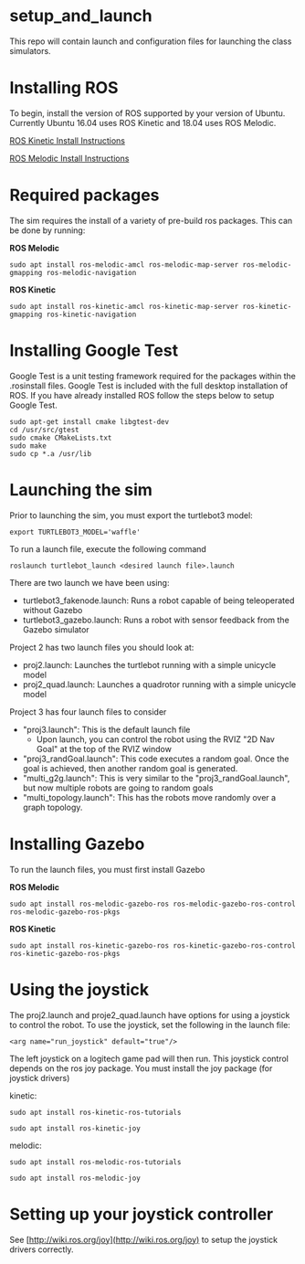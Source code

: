 # setup_and_launch
This repo will contain launch and configuration files for launching the class simulators.

# Installing ROS
To begin, install the version of ROS supported by your version of Ubuntu. Currently Ubuntu 16.04 uses ROS Kinetic and 18.04 uses ROS Melodic.

[ROS Kinetic Install Instructions](http://wiki.ros.org/kinetic/Installation/Ubuntu)

[ROS Melodic Install Instructions](http://wiki.ros.org/melodic/Installation/Ubuntu)

# Required packages
The sim requires the install of a variety of pre-build ros packages. This can be done by running:

**ROS Melodic**

`sudo apt install ros-melodic-amcl ros-melodic-map-server ros-melodic-gmapping ros-melodic-navigation`

**ROS Kinetic**

`sudo apt install ros-kinetic-amcl ros-kinetic-map-server ros-kinetic-gmapping ros-kinetic-navigation`

# Installing Google Test
Google Test is a unit testing framework required for the packages within the .rosinstall files. Google Test is included with the full desktop installation of ROS. If you have already installed ROS follow the steps below to setup Google Test.

```console
sudo apt-get install cmake libgtest-dev
cd /usr/src/gtest
sudo cmake CMakeLists.txt
sudo make
sudo cp *.a /usr/lib
```

# Launching the sim
Prior to launching the sim, you must export the turtlebot3 model:

`export TURTLEBOT3_MODEL='waffle'`

To run a launch file, execute the following command

`roslaunch turtlebot_launch <desired launch file>.launch`

There are two launch we have been using:
*  turtlebot3_fakenode.launch: Runs a robot capable of being teleoperated without Gazebo
*  turtlebot3_gazebo.launch: Runs a robot with sensor feedback from the Gazebo simulator

Project 2 has two launch files you should look at:
*  proj2.launch: Launches the turtlebot running with a simple unicycle model
*  proj2_quad.launch: Launches a quadrotor running with a simple unicycle model

Project 3 has four launch files to consider
*  "proj3.launch": This is the default launch file
    *  Upon launch, you can control the robot using the RVIZ "2D Nav Goal" at the top of the RVIZ window
*  "proj3_randGoal.launch": This code executes a random goal. Once the goal is achieved, then another random goal is generated.
*  "multi_g2g.launch": This is very similar to the "proj3_randGoal.launch", but now multiple robots are going to random goals
*  "multi_topology.launch": This has the robots move randomly over a graph topology.

# Installing Gazebo
To run the launch files, you must first install Gazebo

**ROS Melodic**

`sudo apt install ros-melodic-gazebo-ros ros-melodic-gazebo-ros-control ros-melodic-gazebo-ros-pkgs`

**ROS Kinetic**

`sudo apt install ros-kinetic-gazebo-ros ros-kinetic-gazebo-ros-control ros-kinetic-gazebo-ros-pkgs`

# Using the joystick
The proj2.launch and proje2_quad.launch have options for using a joystick to control the robot. To use the joystick, set the following in the launch file: 

`<arg name="run_joystick" default="true"/>`

The left joystick on a logitech game pad will then run. This joystick control depends on the ros joy package. You must install the joy package (for joystick drivers)

kinetic:

`sudo apt install ros-kinetic-ros-tutorials`

`sudo apt install ros-kinetic-joy`

melodic:

`sudo apt install ros-melodic-ros-tutorials`

`sudo apt install ros-melodic-joy`

# Setting up your joystick controller
See [http://wiki.ros.org/joy](http://wiki.ros.org/joy) to setup the joystick drivers correctly.